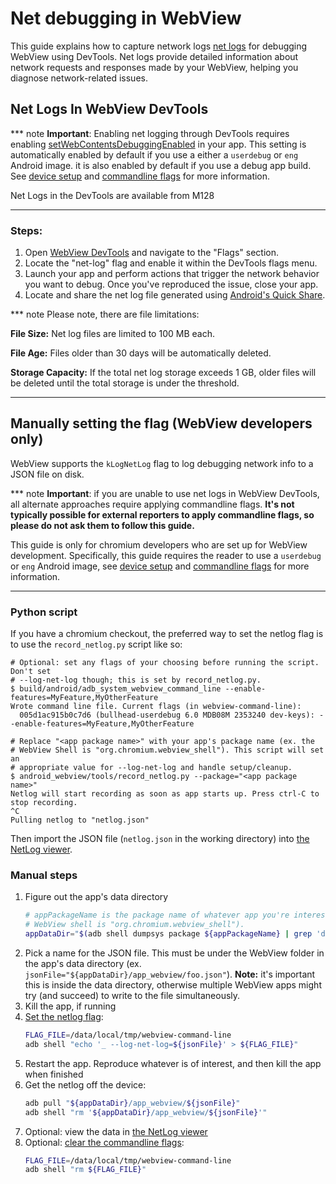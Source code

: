 # Net debugging in WebView

This guide explains how to capture network logs [net logs](https://www.chromium.org/for-testers/providing-network-details/)
for debugging WebView using DevTools. Net logs provide detailed information about
network requests and responses made by your WebView, helping you diagnose
network-related issues.

## Net Logs In WebView DevTools

*** note
**Important**: Enabling net logging through DevTools requires enabling
[setWebContentsDebuggingEnabled](https://developer.chrome.com/docs/devtools/remote-debugging/webviews)
in your app. This setting is automatically enabled by default if you use a
either a `userdebug` or `eng` Android image. it is also enabled by default if
you use a debug app build. See [device setup](device-setup.md) and [commandline flags](commandline-flags.md)
for more information.

Net Logs in the DevTools are available from M128
***

### Steps:

1. Open [WebView DevTools](https://chromium.googlesource.com/chromium/src/+/a326b853919f482d7e9c67fe7e492ae060cb4851/android_webview/docs/developer-ui.md)
and navigate to the "Flags" section.
1. Locate the "net-log" flag and enable it within the DevTools flags menu.
1. Launch your app and perform actions that trigger the network behavior you
want to debug. Once you've reproduced the issue, close your app.
1. Locate and share the net log file generated using [Android's Quick Share](https://support.google.com/android/answer/9286773?hl=en).

*** note
Please note, there are file limitations:

**File Size:** Net log files are limited to 100 MB each.

**File Age:** Files older than 30 days will be automatically deleted.

**Storage Capacity:** If the total net log storage exceeds 1 GB, older files
will be deleted until the total storage is under the threshold.
***

## Manually setting the flag (WebView developers only)

WebView supports the `kLogNetLog` flag to log debugging network info to a JSON
file on disk.

*** note
**Important**: if you are unable to use net logs in WebView DevTools, all
alternate approaches require applying commandline flags. **It's not typically
possible for external reporters to apply commandline flags, so please do not
ask them to follow this guide.**

This guide is only for chromium developers who are set up for WebView
development. Specifically, this guide requires the reader to use a `userdebug`
or `eng` Android image, see [device setup](device-setup.md) and [commandline
flags](commandline-flags.md) for more information.
***

### Python script

If you have a chromium checkout, the preferred way to set the netlog flag is to
use the `record_netlog.py` script like so:

```shell
# Optional: set any flags of your choosing before running the script. Don't set
# --log-net-log though; this is set by record_netlog.py.
$ build/android/adb_system_webview_command_line --enable-features=MyFeature,MyOtherFeature
Wrote command line file. Current flags (in webview-command-line):
  005d1ac915b0c7d6 (bullhead-userdebug 6.0 MDB08M 2353240 dev-keys): --enable-features=MyFeature,MyOtherFeature

# Replace "<app package name>" with your app's package name (ex. the
# WebView Shell is "org.chromium.webview_shell"). This script will set an
# appropriate value for --log-net-log and handle setup/cleanup.
$ android_webview/tools/record_netlog.py --package="<app package name>"
Netlog will start recording as soon as app starts up. Press ctrl-C to stop recording.
^C
Pulling netlog to "netlog.json"
```

Then import the JSON file (`netlog.json` in the working directory) into [the
NetLog viewer][1].

### Manual steps

1. Figure out the app's data directory
   ```sh
   # appPackageName is the package name of whatever app you're interested (ex.
   # WebView shell is "org.chromium.webview_shell").
   appDataDir="$(adb shell dumpsys package ${appPackageName} | grep 'dataDir=' | sed 's/^ *dataDir=//')" && \
   ```
1. Pick a name for the JSON file. This must be under the WebView folder in the
   app's data directory (ex. `jsonFile="${appDataDir}/app_webview/foo.json"`).
   **Note:** it's important this is inside the data directory, otherwise
   multiple WebView apps might try (and succeed) to write to the file
   simultaneously.
1. Kill the app, if running
1. [Set the netlog flag](commandline-flags.md):
   ```sh
   FLAG_FILE=/data/local/tmp/webview-command-line
   adb shell "echo '_ --log-net-log=${jsonFile}' > ${FLAG_FILE}"
   ```
1. Restart the app. Reproduce whatever is of interest, and then kill the app
   when finished
1. Get the netlog off the device:
   ```sh
   adb pull "${appDataDir}/app_webview/${jsonFile}"
   adb shell "rm '${appDataDir}/app_webview/${jsonFile}'"
   ```
1. Optional: view the data in [the NetLog viewer][1]
1. Optional: [clear the commandline flags](commandline-flags.md):
   ```sh
   FLAG_FILE=/data/local/tmp/webview-command-line
   adb shell "rm ${FLAG_FILE}"
   ```

[1]: https://netlog-viewer.appspot.com/#import
